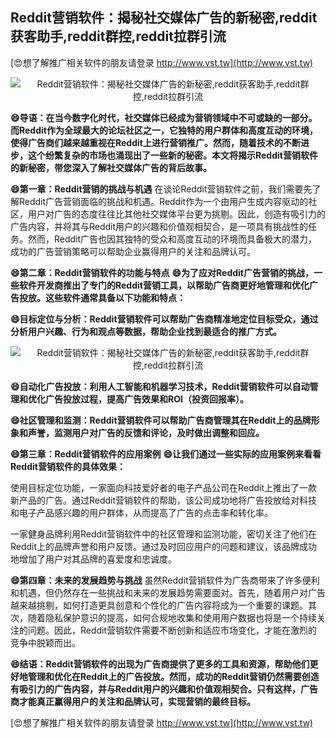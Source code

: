 ## **Reddit营销软件：揭秘社交媒体广告的新秘密,reddit获客助手,reddit群控,reddit拉群引流**

[😍想了解推广相关软件的朋友请登录 http://www.vst.tw](http://www.vst.tw)

 <center><img src="https://vst.tw/MP4/tuiguang/png/6.png" alt="Reddit营销软件：揭秘社交媒体广告的新秘密,reddit获客助手,reddit群控,reddit拉群引流"></center>

**😄导语：在当今数字化时代，社交媒体已经成为营销领域中不可或缺的一部分。而Reddit作为全球最大的论坛社区之一，它独特的用户群体和高度互动的环境，使得广告商们越来越重视在Reddit上进行营销推广。然而，随着技术的不断进步，这个纷繁复杂的市场也涌现出了一些新的秘密。本文将揭示Reddit营销软件的新秘密，带您深入了解社交媒体广告的背后故事。**

**😄第一章：Reddit营销的挑战与机遇**
在谈论Reddit营销软件之前，我们需要先了解Reddit广告营销面临的挑战和机遇。Reddit作为一个由用户生成内容驱动的社区，用户对广告的态度往往比其他社交媒体平台更为挑剔。因此，创造有吸引力的广告内容，并将其与Reddit用户的兴趣和价值观相契合，是一项具有挑战性的任务。然而，Reddit广告也因其独特的受众和高度互动的环境而具备极大的潜力，成功的广告营销策略可以帮助企业赢得用户的关注和品牌认可。

**😄第二章：Reddit营销软件的功能与特点**
**😄为了应对Reddit广告营销的挑战，一些软件开发商推出了专门的Reddit营销工具，以帮助广告商更好地管理和优化广告投放。这些软件通常具备以下功能和特点：**

**😄目标定位与分析：Reddit营销软件可以帮助广告商精准地定位目标受众，通过分析用户兴趣、行为和观点等数据，帮助企业找到最适合的推广方式。**

 <center><img src="https://vst.tw/MP4/tuiguang/png/1.png" alt="Reddit营销软件：揭秘社交媒体广告的新秘密,reddit获客助手,reddit群控,reddit拉群引流"></center>

**😄自动化广告投放：利用人工智能和机器学习技术，Reddit营销软件可以自动管理和优化广告投放过程，提高广告效果和ROI（投资回报率）。**

**😄社区管理和监测：Reddit营销软件可以帮助广告商管理其在Reddit上的品牌形象和声誉，监测用户对广告的反馈和评论，及时做出调整和回应。**

**😄第三章：Reddit营销软件的应用案例**
**😄让我们通过一些实际的应用案例来看看Reddit营销软件的具体效果：**

使用目标定位功能，一家面向科技爱好者的电子产品公司在Reddit上推出了一款新产品的广告。通过Reddit营销软件的帮助，该公司成功地将广告投放给对科技和电子产品感兴趣的用户群体，从而提高了广告的点击率和转化率。

一家健身品牌利用Reddit营销软件中的社区管理和监测功能，密切关注了他们在Reddit上的品牌声誉和用户反馈。通过及时回应用户的问题和建议，该品牌成功地增加了用户对其品牌的喜爱度和忠诚度。

**😄第四章：未来的发展趋势与挑战**
虽然Reddit营销软件为广告商带来了许多便利和机遇，但仍然存在一些挑战和未来的发展趋势需要面对。首先，随着用户对广告越来越挑剔，如何打造更具创意和个性化的广告内容将成为一个重要的课题。其次，随着隐私保护意识的提高，如何合规地收集和使用用户数据也将是一个持续关注的问题。因此，Reddit营销软件需要不断创新和适应市场变化，才能在激烈的竞争中脱颖而出。

**😄结语：Reddit营销软件的出现为广告商提供了更多的工具和资源，帮助他们更好地管理和优化在Reddit上的广告投放。然而，成功的Reddit营销仍然需要创造有吸引力的广告内容，并与Reddit用户的兴趣和价值观相契合。只有这样，广告商才能真正赢得用户的关注和品牌认可，实现营销的最终目标。**

[😍想了解推广相关软件的朋友请登录 http://www.vst.tw](http://www.vst.tw)



